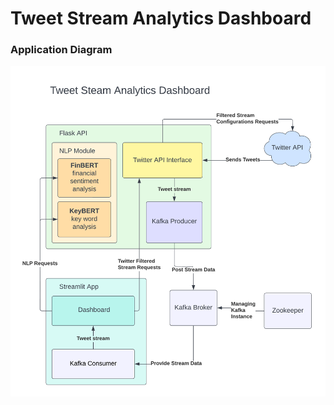 # Tweet Stream Analytics Dashboard

### Application Diagram
![Application Diagram](/images/app_diagram.png)